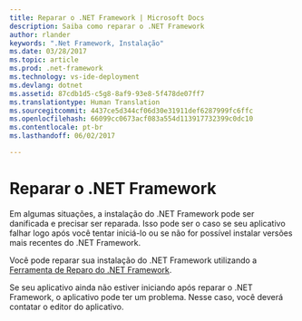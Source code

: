 ```yaml
---
title: Reparar o .NET Framework | Microsoft Docs
description: Saiba como reparar o .NET Framework
author: rlander
keywords: ".Net Framework, Instalação"
ms.date: 03/28/2017
ms.topic: article
ms.prod: .net-framework
ms.technology: vs-ide-deployment
ms.devlang: dotnet
ms.assetid: 87cdb1d5-c5g8-8af9-93e8-5f478de07ff7
ms.translationtype: Human Translation
ms.sourcegitcommit: 4437ce5d344cf06d30e31911def6287999fc6ffc
ms.openlocfilehash: 66099cc0673acf083a554d113917732399c0dc10
ms.contentlocale: pt-br
ms.lasthandoff: 06/02/2017

---
```


# <a name="repair-the-net-framework"></a>Reparar o .NET Framework

Em algumas situações, a instalação do .NET Framework pode ser danificada e precisar ser reparada. Isso pode ser o caso se seu aplicativo falhar logo após você tentar iniciá-lo ou se não for possível instalar versões mais recentes do .NET Framework.

Você pode reparar sua instalação do .NET Framework utilizando a [Ferramenta de Reparo do .NET Framework](http://download.microsoft.com/download/2/B/D/2BDE5459-2225-48B8-830C-AE19CAF038F1/NetFxRepairTool.exe).

Se seu aplicativo ainda não estiver iniciando após reparar o .NET Framework, o aplicativo pode ter um problema. Nesse caso, você deverá contatar o editor do aplicativo.

